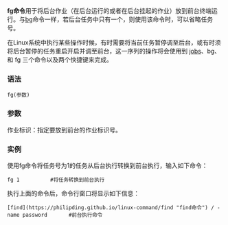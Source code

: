 **fg命令**用于将后台作业（在后台运行的或者在后台挂起的作业）放到前台终端运行。与[bg](https://philipding.github.io/linux-command/bg "bg命令")命令一样，若后台任务中只有一个，则使用该命令时，可以省略任务号。

在Linux系统中执行某些操作时候，有时需要将当前任务暂停调至后台，或有时须将后台暂停的任务重启开启并调至前台，这一序列的操作将会使用到 [jobs](https://philipding.github.io/linux-command/jobs "jobs命令")、bg、和 fg 三个命令以及两个快捷键来完成。

### 语法  

```
fg(参数)
```

### 参数  

作业标识：指定要放到前台的作业标识号。

### 实例  

使用fg命令将任务号为1的任务从后台执行转换到前台执行，输入如下命令：

```
fg 1          #将任务转换到前台执行
```

执行上面的命令后，命令行窗口将显示如下信息：

```
[find](https://philipding.github.io/linux-command/find "find命令") / -name password       #前台执行命令
```